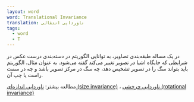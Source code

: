 ```yaml
---
layout: word
word: Translational Invariance
translation: ناوردایی انتقالی
tags:
  - word
  - T
---
```

در یک مساله طبقه‌بندی تصاویر، به توانایی الگوریتم در دسته‌بندی درست عکس در شرایطی که جایگاه اشیا در تصویر تغییر می‌کند گفته می‌شود. به عنوان مثال، الگوریتم باید بتواند سگ را در تصویر تشخیص دهد، چه سگ در مرکز تصویر باشد و چه در سمت راست یا چپ آن.

مطالعه بیشتر: [ناوردایی اندازه‌ای (size invariance)](/S/size_invariance) ، [ناوردایی چرخشی (rotational invariance)](/R/rotational_invariance)